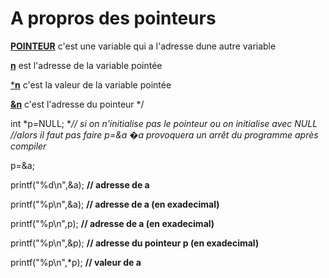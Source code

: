 # A propros des pointeurs

**[POINTEUR](url)**  c'est une variable qui a l'adresse dune autre variable


[**n**](url) est l'adresse de la variable pointée 

[***n**](url) c'est la valeur de la variable  pointée


[**&n**](url) c'est l'adresse du pointeur
*/

int 	*p=NULL;  **// si on n'initialise pas le pointeur ou on initialise avec NULL 
                 //alors il faut pas faire *p=&a �a provoquera un arrêt du programme après compiler**

p=&a;

printf("%d\n",&a); **// adresse de a** 

printf("%p\n",&a); **// adresse de a (en exadecimal)**

printf("%p\n",p);  **// adresse de a (en exadecimal)**

printf("%p\n",&p);  **// adresse du pointeur p (en exadecimal)**

printf("%p\n",*p);  **// valeur de a**




